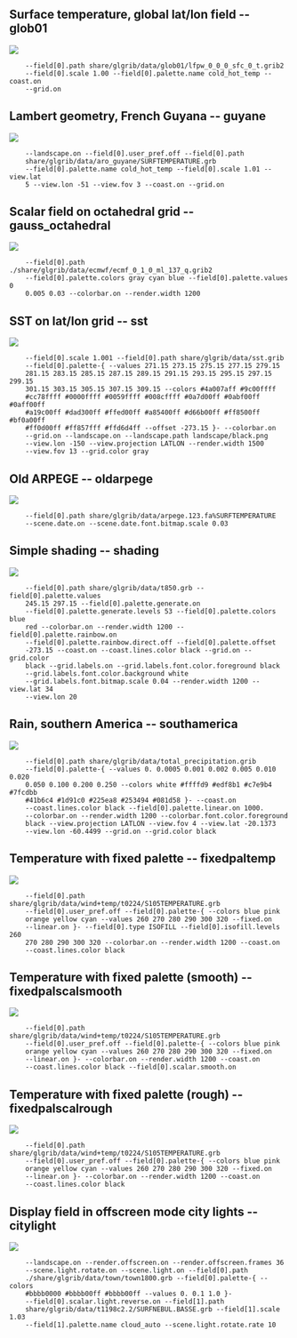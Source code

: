 ## Surface temperature, global lat/lon field -- glob01
![](share/glgrib/test/glob01/TEST_0000.png?raw=true)

```
    --field[0].path share/glgrib/data/glob01/lfpw_0_0_0_sfc_0_t.grib2 
    --field[0].scale 1.00 --field[0].palette.name cold_hot_temp --coast.on 
    --grid.on 
```
## Lambert geometry, French Guyana -- guyane
![](share/glgrib/test/guyane/TEST_0000.png?raw=true)

```
    --landscape.on --field[0].user_pref.off --field[0].path 
    share/glgrib/data/aro_guyane/SURFTEMPERATURE.grb 
    --field[0].palette.name cold_hot_temp --field[0].scale 1.01 --view.lat 
    5 --view.lon -51 --view.fov 3 --coast.on --grid.on 
```
## Scalar field on octahedral grid -- gauss_octahedral
![](share/glgrib/test/gauss_octahedral/TEST_0000.png?raw=true)

```
    --field[0].path ./share/glgrib/data/ecmwf/ecmf_0_1_0_ml_137_q.grib2 
    --field[0].palette.colors gray cyan blue --field[0].palette.values 0 
    0.005 0.03 --colorbar.on --render.width 1200 
```
## SST on lat/lon grid -- sst
![](share/glgrib/test/sst/TEST_0000.png?raw=true)

```
    --field[0].scale 1.001 --field[0].path share/glgrib/data/sst.grib 
    --field[0].palette-{ --values 271.15 273.15 275.15 277.15 279.15 
    281.15 283.15 285.15 287.15 289.15 291.15 293.15 295.15 297.15 299.15 
    301.15 303.15 305.15 307.15 309.15 --colors #4a007aff #9c00ffff 
    #cc78ffff #0000ffff #0059ffff #008cffff #0a7d00ff #0abf00ff #0aff00ff 
    #a19c00ff #dad300ff #ffed00ff #a85400ff #d66b00ff #ff8500ff #bf0a00ff 
    #ff0d00ff #ff857fff #ffd6d4ff --offset -273.15 }- --colorbar.on 
    --grid.on --landscape.on --landscape.path landscape/black.png 
    --view.lon -150 --view.projection LATLON --render.width 1500 
    --view.fov 13 --grid.color gray 
```
## Old ARPEGE -- oldarpege
![](share/glgrib/test/oldarpege/TEST_0000.png?raw=true)

```
    --field[0].path share/glgrib/data/arpege.123.fa%SURFTEMPERATURE 
    --scene.date.on --scene.date.font.bitmap.scale 0.03 
```
## Simple shading -- shading
![](share/glgrib/test/shading/TEST_0000.png?raw=true)

```
    --field[0].path share/glgrib/data/t850.grb --field[0].palette.values 
    245.15 297.15 --field[0].palette.generate.on 
    --field[0].palette.generate.levels 53 --field[0].palette.colors blue 
    red --colorbar.on --render.width 1200 --field[0].palette.rainbow.on 
    --field[0].palette.rainbow.direct.off --field[0].palette.offset 
    -273.15 --coast.on --coast.lines.color black --grid.on --grid.color 
    black --grid.labels.on --grid.labels.font.color.foreground black 
    --grid.labels.font.color.background white 
    --grid.labels.font.bitmap.scale 0.04 --render.width 1200 --view.lat 34 
    --view.lon 20 
```
## Rain, southern America -- southamerica
![](share/glgrib/test/southamerica/TEST_0000.png?raw=true)

```
    --field[0].path share/glgrib/data/total_precipitation.grib 
    --field[0].palette-{ --values 0. 0.0005 0.001 0.002 0.005 0.010 0.020 
    0.050 0.100 0.200 0.250 --colors white #ffffd9 #edf8b1 #c7e9b4 #7fcdbb 
    #41b6c4 #1d91c0 #225ea8 #253494 #081d58 }- --coast.on 
    --coast.lines.color black --field[0].palette.linear.on 1000. 
    --colorbar.on --render.width 1200 --colorbar.font.color.foreground 
    black --view.projection LATLON --view.fov 4 --view.lat -20.1373 
    --view.lon -60.4499 --grid.on --grid.color black 
```
## Temperature with fixed palette -- fixedpaltemp
![](share/glgrib/test/fixedpaltemp/TEST_0000.png?raw=true)

```
    --field[0].path share/glgrib/data/wind+temp/t0224/S105TEMPERATURE.grb 
    --field[0].user_pref.off --field[0].palette-{ --colors blue pink 
    orange yellow cyan --values 260 270 280 290 300 320 --fixed.on 
    --linear.on }- --field[0].type ISOFILL --field[0].isofill.levels 260 
    270 280 290 300 320 --colorbar.on --render.width 1200 --coast.on 
    --coast.lines.color black 
```
## Temperature with fixed palette (smooth) -- fixedpalscalsmooth
![](share/glgrib/test/fixedpalscalsmooth/TEST_0000.png?raw=true)

```
    --field[0].path share/glgrib/data/wind+temp/t0224/S105TEMPERATURE.grb 
    --field[0].user_pref.off --field[0].palette-{ --colors blue pink 
    orange yellow cyan --values 260 270 280 290 300 320 --fixed.on 
    --linear.on }- --colorbar.on --render.width 1200 --coast.on 
    --coast.lines.color black --field[0].scalar.smooth.on 
```
## Temperature with fixed palette (rough) -- fixedpalscalrough
![](share/glgrib/test/fixedpalscalrough/TEST_0000.png?raw=true)

```
    --field[0].path share/glgrib/data/wind+temp/t0224/S105TEMPERATURE.grb 
    --field[0].user_pref.off --field[0].palette-{ --colors blue pink 
    orange yellow cyan --values 260 270 280 290 300 320 --fixed.on 
    --linear.on }- --colorbar.on --render.width 1200 --coast.on 
    --coast.lines.color black 
```
## Display field in offscreen mode city lights -- citylight
![](share/glgrib/test/citylight/TEST_0000.png?raw=true)

```
    --landscape.on --render.offscreen.on --render.offscreen.frames 36 
    --scene.light.rotate.on --scene.light.on --field[0].path 
    ./share/glgrib/data/town/town1800.grb --field[0].palette-{ --colors 
    #bbbb0000 #bbbb00ff #bbbb00ff --values 0. 0.1 1.0 }- 
    --field[0].scalar.light.reverse.on --field[1].path 
    share/glgrib/data/t1198c2.2/SURFNEBUL.BASSE.grb --field[1].scale 1.03 
    --field[1].palette.name cloud_auto --scene.light.rotate.rate 10 
```
